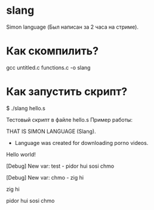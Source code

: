 # slang
Simon language (Был написан за 2 часа на стриме).

# Как скомпилить?
gcc untitled.c functions.c -o slang

# Как запустить скрипт?
$ ./slang hello.s

Тестовый скрипт в файле hello.s
Пример работы:

THAT IS SIMON LANGUAGE (Slang).
* Language was created for downloading porno videos.
 
 
Hello world!

[Debug] New var: test - pidor hui sosi chmo

[Debug] New var: chmo - zig hi

zig hi

pidor hui sosi chmo
